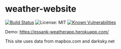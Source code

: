 # weather-website
[![Build Status](https://travis-ci.com/essankov/weather-website.svg?branch=master)](https://travis-ci.com/essankov/weather-website)  ![License: MIT](https://img.shields.io/badge/License-MIT-blue.svg)  [![Known Vulnerabilities](https://snyk.io//test/github/essankov/weather-website/badge.svg?targetFile=package.json)](https://snyk.io//test/github/essankov/weather-website?targetFile=package.json)

Demo:
https://essank-weatherapp.herokuapp.com/

This site uses data from mapbox.com and darksky.net
